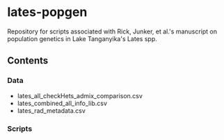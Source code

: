 # lates-popgen
Repository for scripts associated with Rick, Junker, et al.'s manuscript on population genetics in Lake Tanganyika's Lates spp.

## Contents
### Data
- lates\_all\_checkHets\_admix\_comparison.csv
- lates\_combined\_all\_info\_lib.csv
- lates\_rad\_metadata.csv
### Scripts
